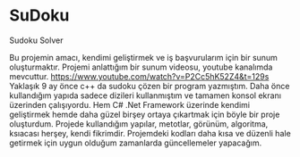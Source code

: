 # SuDoku
Sudoku Solver 

Bu projemin amacı, kendimi geliştirmek ve iş başvurularım için bir sunum oluşturmaktır. Projemi anlattığım bir sunum videosu, youtube kanalımda mevcuttur. 
https://www.youtube.com/watch?v=P2Cc5hK52Z4&t=129s
Yaklaşık 9 ay önce c++ da sudoku çözen bir program yazmıştım. Daha önce kullandığım yapıda sadece dizileri kullanmıştım ve tamamen konsol ekranı üzerinden çalışıyordu.
Hem C# .Net Framework üzerinde kendimi geliştirmek hemde daha güzel birşey ortaya çıkartmak için böyle bir proje oluşturdum. Projede kullandığım yapılar, metotlar,
görünüm, algoritma, ksıacası herşey, kendi fikrimdir. Projemdeki kodları daha kısa ve düzenli hale getirmek için uygun olduğum zamanlarda güncellemeler yapacağım.
